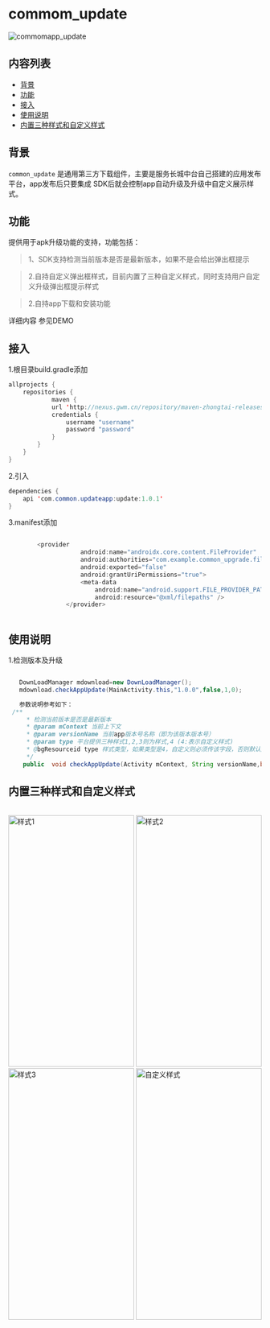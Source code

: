 # commom_update

![commomapp_update](https://img.shields.io/badge/build-1.0.1-brightgreen.svg?style=flat-square)
## 内容列表

- [背景](#背景)
- [功能](#功能)
- [接入](#接入)
- [使用说明](#使用说明)
- [内置三种样式和自定义样式](#内置三种样式和自定义样式)

## 背景

`common_update` 是通用第三方下载组件，主要是服务长城中台自己搭建的应用发布平台，app发布后只要集成
SDK后就会控制app自动升级及升级中自定义展示样式。

## 功能
提供用于apk升级功能的支持，功能包括：

> 1、SDK支持检测当前版本是否是最新版本，如果不是会给出弹出框提示

> 2.自持自定义弹出框样式，目前内置了三种自定义样式，同时支持用户自定义升级弹出框提示样式

> 2.自持app下载和安装功能



详细内容 参见DEMO
 
## 接入

1.根目录build.gradle添加

```java
allprojects {
    repositories {
            maven {
            url 'http://nexus.gwm.cn/repository/maven-zhongtai-releases/'
            credentials {
                username "username"
                password "password"
            }
        }
    }
}

```

2.引入


```java
dependencies {
    api 'com.common.updateapp:update:1.0.1'
}
```
3.manifest添加

```java

        <provider
                    android:name="androidx.core.content.FileProvider"
                    android:authorities="com.example.common_upgrade.fileProvider"
                    android:exported="false"
                    android:grantUriPermissions="true">
                    <meta-data
                        android:name="android.support.FILE_PROVIDER_PATHS"
                        android:resource="@xml/filepaths" />
                </provider>
    
```


## 使用说明

1.检测版本及升级

```java

   DownLoadManager mdownload=new DownLoadManager();
   mdownload.checkAppUpdate(MainActivity.this,"1.0.0",false,1,0);

   参数说明参考如下：
 /**
     * 检测当前版本是否是最新版本
     * @param mContext 当前上下文
     * @param versionName 当前app版本号名称（即为该版本版本号）
     * @param type 平台提供三种样式1,2,3则为样式,4 (4:表示自定义样式)
     * @bgResourceid type 样式类型，如果类型是4，自定义则必须传该字段，否则默认为0 就行
     */
    public  void checkAppUpdate(Activity mContext, String versionName,boolean force,int type,int bgResourceid)

```


## 内置三种样式和自定义样式
<br/>
<img src="http://tiebapic.baidu.com/forum/pic/item/6d28b6003af33a871d83ae52d15c10385243b59a.png" width="250" height="500" alt="样式1"/>
<img src="http://tiebapic.baidu.com/forum/pic/item/82e23a87e950352a308f8b404443fbf2b3118b9a.png" width="250" height="500" alt="样式2"/>
<br/>
<img src="http://tiebapic.baidu.com/forum/pic/item/0e113af33a87e950c0f95d2407385343faf2b49a.jpg" width="250" height="500" alt="样式3"/>
<img src="http://tiebapic.baidu.com/forum/pic/item/addf36d3d539b600c820a1fffe50352ac75cb79a.jpg" width="250" height="500" alt="自定义样式"/>


